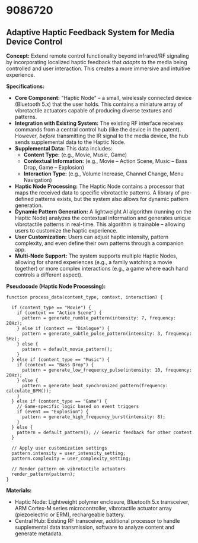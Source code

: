 # 9086720

## Adaptive Haptic Feedback System for Media Device Control

**Concept:** Extend remote control functionality beyond infrared/RF signaling by incorporating localized haptic feedback that *adapts* to the media being controlled and user interaction. This creates a more immersive and intuitive experience.

**Specifications:**

*   **Core Component:** "Haptic Node" – a small, wirelessly connected device (Bluetooth 5.x) that the user holds. This contains a miniature array of vibrotactile actuators capable of producing diverse textures and patterns.
*   **Integration with Existing System:** The existing RF interface receives commands from a central control hub (like the device in the patent). However, *before* transmitting the IR signal to the media device, the hub sends supplemental data to the Haptic Node.
*   **Supplemental Data:** This data includes:
    *   **Content Type:**  (e.g., Movie, Music, Game)
    *   **Contextual Information:** (e.g., Movie – Action Scene, Music – Bass Drop, Game – Explosion)
    *   **Interaction Type:** (e.g., Volume Increase, Channel Change, Menu Navigation)
*   **Haptic Node Processing:** The Haptic Node contains a processor that maps the received data to specific vibrotactile patterns. A library of pre-defined patterns exists, but the system also allows for dynamic pattern generation.
*   **Dynamic Pattern Generation:** A lightweight AI algorithm (running on the Haptic Node) analyzes the contextual information and generates unique vibrotactile patterns in real-time. This algorithm is trainable – allowing users to customize the haptic experience.
*   **User Customization:** Users can adjust haptic intensity, pattern complexity, and even define their own patterns through a companion app.
*   **Multi-Node Support:**  The system supports multiple Haptic Nodes, allowing for shared experiences (e.g., a family watching a movie together) or more complex interactions (e.g., a game where each hand controls a different aspect).

**Pseudocode (Haptic Node Processing):**

```
function process_data(content_type, context, interaction) {

  if (content_type == "Movie") {
    if (context == "Action Scene") {
      pattern = generate_rumble_pattern(intensity: 7, frequency: 20Hz);
    } else if (context == "Dialogue") {
      pattern = generate_subtle_pulse_pattern(intensity: 3, frequency: 5Hz);
    } else {
      pattern = default_movie_pattern();
    }
  } else if (content_type == "Music") {
    if (context == "Bass Drop") {
      pattern = generate_low_frequency_pulse(intensity: 10, frequency: 20Hz);
    } else {
      pattern = generate_beat_synchronized_pattern(frequency: calculate_BPM());
    }
  } else if (content_type == "Game") {
    // Game-specific logic based on event triggers
    if (event == "Explosion") {
      pattern = generate_high_frequency_burst(intensity: 8);
    }
  } else {
    pattern = default_pattern(); // Generic feedback for other content
  }

  // Apply user customization settings
  pattern.intensity = user_intensity_setting;
  pattern.complexity = user_complexity_setting;

  // Render pattern on vibrotactile actuators
  render_pattern(pattern);
}
```

**Materials:**

*   Haptic Node: Lightweight polymer enclosure, Bluetooth 5.x transceiver, ARM Cortex-M series microcontroller, vibrotactile actuator array (piezoelectric or ERM), rechargeable battery.
*   Central Hub: Existing RF transceiver, additional processor to handle supplemental data transmission, software to analyze content and generate metadata.